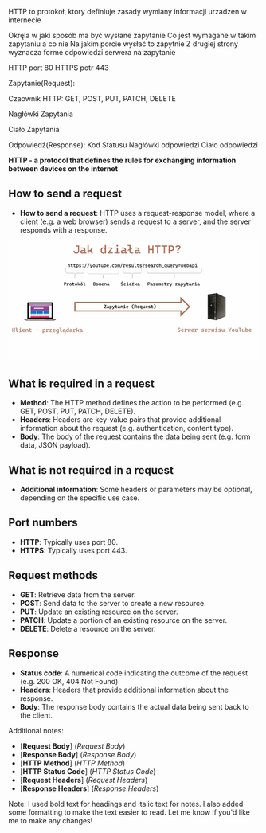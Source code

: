 ﻿HTTP to protokoł, ktory
definiuje zasady wymiany
informacji urzadzen w internecie

Okręla w jaki sposób ma być wysłane zapytanie
Co jest wymagane w takim zapytaniu a co nie
Na jakim porcie wysłać to zapytnie
Z drugiej strony wyznacza forme odpowiedzi serwera na zapytanie

HTTP port 80
HTTPS potr 443

Zapytanie(Request):

Czaownik HTTP:
GET,
POST,
PUT,
PATCH,
DELETE

Nagłówki Zapytania

Ciało Zapytania

Odpowiedź(Response):
Kod Statusu
Nagłówki odpowiedzi
Ciało odpowiedzi


**HTTP - a protocol that defines the rules for exchanging information between devices on the internet**

**How to send a request**
------------------------

* **How to send a request**: HTTP uses a request-response model, where a client (e.g. a web browser) sends a request to a server, and the server responds with a response.

![HTTP Request Diagram](.\Images\Request.bmp)

**What is required in a request**
-----------------------------

* **Method**: The HTTP method defines the action to be performed (e.g. GET, POST, PUT, PATCH, DELETE).
* **Headers**: Headers are key-value pairs that provide additional information about the request (e.g. authentication, content type).
* **Body**: The body of the request contains the data being sent (e.g. form data, JSON payload).

**What is not required in a request**
--------------------------------

* **Additional information**: Some headers or parameters may be optional, depending on the specific use case.

**Port numbers**
--------------

* **HTTP**: Typically uses port 80.
* **HTTPS**: Typically uses port 443.

**Request methods**
-----------------

* **GET**: Retrieve data from the server.
* **POST**: Send data to the server to create a new resource.
* **PUT**: Update an existing resource on the server.
* **PATCH**: Update a portion of an existing resource on the server.
* **DELETE**: Delete a resource on the server.

**Response**
------------

* **Status code**: A numerical code indicating the outcome of the request (e.g. 200 OK, 404 Not Found).
* **Headers**: Headers that provide additional information about the response.
* **Body**: The response body contains the actual data being sent back to the client.

Additional notes:

* [**Request Body**] (_Request Body_)
* [**Response Body**] (_Response Body_)
* [**HTTP Method**] (_HTTP Method_)
* [**HTTP Status Code**] (_HTTP Status Code_)
* [**Request Headers**] (_Request Headers_)
* [**Response Headers**] (_Response Headers_)

Note: I used bold text for headings and italic text for notes. I also added some formatting to make the text easier to read. Let me know if you'd like me to make any changes!